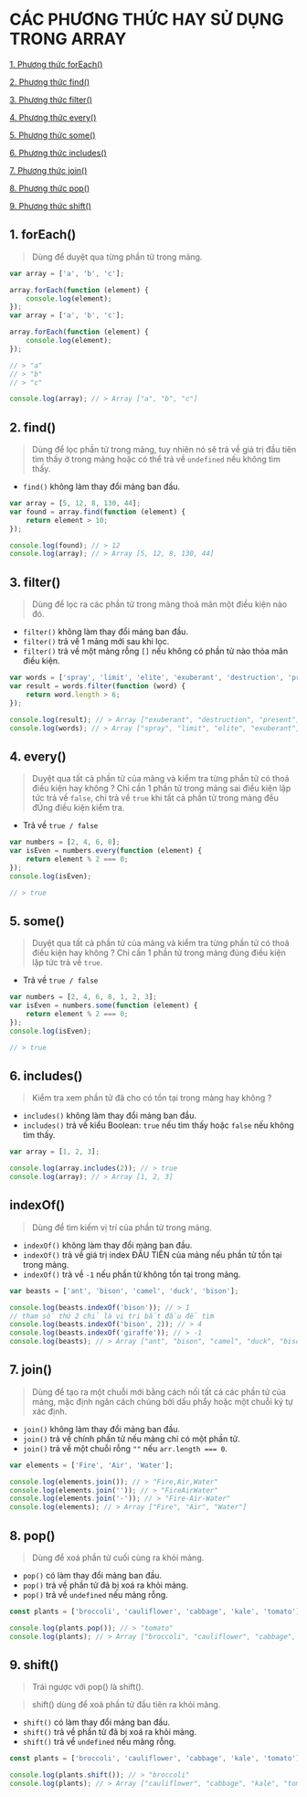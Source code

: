 # CÁC PHƯƠNG THỨC HAY SỬ DỤNG TRONG ARRAY

[1. Phương thức forEach()](#1-foreach)

[2. Phương thức find()](#2-find)

[3. Phương thức filter()](#3-filter)

[4. Phương thức every()](#4-every)

[5. Phương thức some()](#5-some)

[6. Phương thức includes()](#6-includes)

[7. Phương thức join()](#7-join)

[8. Phương thức pop()](#8-pop)

[9. Phương thức shift()](#9-shift)

## 1. forEach()

> Dùng để duyệt qua từng phần tử trong mảng.

```js
var array = ['a', 'b', 'c'];

array.forEach(function (element) {
	console.log(element);
});
var array = ['a', 'b', 'c'];

array.forEach(function (element) {
	console.log(element);
});

// > "a"
// > "b"
// > "c"

console.log(array); // > Array ["a", "b", "c"]
```

## 2. find()

> Dùng để lọc phần tử trong mảng, tuy nhiên nó sẽ trả về giá trị đầu tiên tìm thấy ở trong mảng hoặc có thể trả về `undefined` nếu không tìm thấy.

- `find()` không làm thay đổi mảng ban đầu.

```js
var array = [5, 12, 8, 130, 44];
var found = array.find(function (element) {
	return element > 10;
});

console.log(found); // > 12
console.log(array); // > Array [5, 12, 8, 130, 44]
```

## 3. filter()

> Dùng để lọc ra các phần tử trong mảng thoả mãn một điều kiện nào đó.

- `filter()` không làm thay đổi mảng ban đầu.
- `filter()` trả về 1 mảng mới sau khi lọc.
- `filter()` trả về một mảng rỗng `[]` nếu không có phần tử nào thỏa mãn điều kiện.

```js
var words = ['spray', 'limit', 'elite', 'exuberant', 'destruction', 'present'];
var result = words.filter(function (word) {
	return word.length > 6;
});

console.log(result); // > Array ["exuberant", "destruction", "present"]
console.log(words); // > Array ["spray", "limit", "elite", "exuberant", "destruction", "present"]
```

## 4. every()

> Duyệt qua tất cả phần tử của mảng và kiểm tra từng phần tử có thoả điều kiện hay không ? Chỉ cần 1 phần tử trong mảng sai điều kiện lập tức trả về `false`, chỉ trả về `true` khi tất cả phần tử trong mảng đều đÚng điều kiện kiểm tra.

- Trả về `true / false`

```js
var numbers = [2, 4, 6, 8];
var isEven = numbers.every(function (element) {
	return element % 2 === 0;
});
console.log(isEven);

// > true
```

## 5. some()

> Duyệt qua tất cả phần tử của mảng và kiểm tra từng phần tử có thoả điều kiện hay không ? Chỉ cần 1 phần tử trong mảng đúng điều kiện lập tức trả về `true`.

- Trả về `true / false`

```js
var numbers = [2, 4, 6, 8, 1, 2, 3];
var isEven = numbers.some(function (element) {
	return element % 2 === 0;
});
console.log(isEven);

// > true
```

## 6. includes()

> Kiểm tra xem phần tử đã cho có tồn tại trong mảng hay không ?

- `includes()` không làm thay đổi mảng ban đầu.
- `includes()` trả về kiểu Boolean: `true` nếu tìm thấy hoặc `false` nếu không tìm thấy.

```js
var array = [1, 2, 3];

console.log(array.includes(2)); // > true
console.log(array); // > Array [1, 2, 3]
```

## indexOf()

> Dùng để tìm kiếm vị trí của phần tử trong mảng.

- `indexOf()` không làm thay đổi mảng ban đầu.
- `indexOf()` trả về giá trị index ĐẦU TIÊN của mảng nếu phần tử tồn tại trong mảng.
- `indexOf()` trả về `-1` nếu phần tử không tồn tại trong mảng.

```js
var beasts = ['ant', 'bison', 'camel', 'duck', 'bison'];

console.log(beasts.indexOf('bison')); // > 1
// tham số thứ 2 chỉ là vị trị bắt đầu để tìm
console.log(beasts.indexOf('bison', 2)); // > 4
console.log(beasts.indexOf('giraffe')); // > -1
console.log(beasts); // > Array ["ant", "bison", "camel", "duck", "bison"]
```

## 7. join()

> Dùng để tạo ra một chuỗi mới bằng cách nối tất cả các phần tử của mảng, mặc định ngăn cách chúng bởi dấu phẩy hoặc một chuỗi ký tự xác định.

- `join()` không làm thay đổi mảng ban đầu.
- `join()` trả về chính phần tử nếu mảng chỉ có một phần tử.
- `join()` trả về một chuỗi rỗng `""` nếu `arr.length === 0`.

```js
var elements = ['Fire', 'Air', 'Water'];

console.log(elements.join()); // > "Fire,Air,Water"
console.log(elements.join('')); // > "FireAirWater"
console.log(elements.join('-')); // > "Fire-Air-Water"
console.log(elements); // > Array ["Fire", "Air", "Water"]
```

## 8. pop()

> Dùng để xoá phần tử cuối cùng ra khỏi mảng.

- `pop()` có làm thay đổi mảng ban đầu.
- `pop()` trả về phần tử đã bị xoá ra khỏi mảng.
- `pop()` trả về `undefined` nếu mảng rỗng.

```js
const plants = ['broccoli', 'cauliflower', 'cabbage', 'kale', 'tomato'];

console.log(plants.pop()); // > "tomato"
console.log(plants); // > Array ["broccoli", "cauliflower", "cabbage", "kale"]
```

## 9. shift()

> Trái ngược với pop() là shift().

> shift() dùng để xoá phần tử đầu tiên ra khỏi mảng.

- `shift()` có làm thay đổi mảng ban đầu.
- `shift()` trả về phần tử đã bị xoá ra khỏi mảng.
- `shift()` trả về `undefined` nếu mảng rỗng.

```js
const plants = ['broccoli', 'cauliflower', 'cabbage', 'kale', 'tomato'];

console.log(plants.shift()); // > "broccoli"
console.log(plants); // > Array ["cauliflower", "cabbage", "kale", "tomato"]
```
